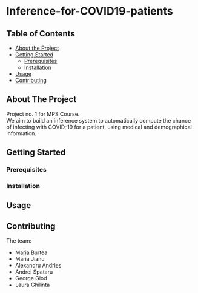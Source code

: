 # Inference-for-COVID19-patients

<!-- TABLE OF CONTENTS -->
## Table of Contents

* [About the Project](#about-the-project)
* [Getting Started](#getting-started)
  * [Prerequisites](#prerequisites)
  * [Installation](#installation)
* [Usage](#usage)
* [Contributing](#contributing)

<!-- ABOUT THE PROJECT -->
## About The Project

Project no. 1 for MPS Course.\
We aim to build an inference system to automatically compute the chance of infecting with COVID-19 for a patient, using medical and demographical information.

## Getting Started

### Prerequisites

### Installation

## Usage

## Contributing

The team:

* Maria Burtea
* Maria Jianu
* Alexandru Andries
* Andrei Spataru
* George Glod
* Laura Ghilinta
